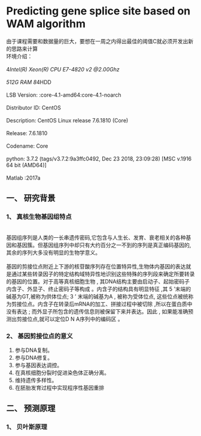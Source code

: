 # Predicting gene splice site based on WAM algorithm
由于课程需要和数据量的巨大，要想在一周之内得出最佳的阈值C就必须开发出新的思路来计算
<br>环境介绍：<br>
<br>4*Intel(R) Xeon(R) CPU E7-4820 v2 @2.00Ghz<br>
<br>512G RAM  8*4HDD<br>
<br>LSB Version:	:core-4.1-amd64:core-4.1-noarch<br>
<br>Distributor ID:	CentOS<br>
<br>Description:	CentOS Linux release 7.6.1810 (Core) <br>
<br>Release:   	7.6.1810<br>
<br>Codename:	Core<br>
<br>python: 3.7.2 (tags/v3.7.2:9a3ffc0492, Dec 23 2018, 23:09:28) [MSC v.1916 64 bit (AMD64)]<br>
<br>Matlab :2017a<br>

## 一、  研究背景
### 1、	真核生物基因组特点
<br>    基因组序列是人类的一长串遗传密码,它包含与人生长、发育、衰老相关的各种基因和基因簇。但基因组序列中却只有大约百分之一不到的序列是真正编码基因的,其余的序列大多没有明显的生物学意义。<br>
<br>    基因的剪接位点附近上下游的核苷酸序列存在位置特异性,生物体内基因的表达就是通过某些转录因子的特定结构域特异性地识别这些特殊的序列段来确定所要转录的基因的位置。对于高等真核细胞生物 , 其DNA结构主要由启动子、起始密码子内含子、外显子、终止密码子等构成 。内含子的结构具有明显特征 ,其 5 ’末端的碱基为GT,被称为供体位点; 3 ’ 末端的碱基为A , 被称为受体位点, 这些位点被统称为剪接位点。内含子在转录后mRNA的加工、拼接过程中被切除 ,所以在蛋白质中没有表达 ; 而外显子所包含的遗传信息则被保留下来并表达。因此 , 如果能准确预测出剪接位点,就可以定位D N A序列中的编码区 。<br>
### 2、	基因剪接位点的意义
1)	参与DNA复制。
2)	参与DNA修复。
3)	参与基因表达调控。
4)	在真核细胞分裂时促进染色体正确分离。
5)	维持遗传多样性。
6)	在胚胎发育过程中实现程序性基因重排


## 二、	预测原理
### 1、  贝叶斯原理
